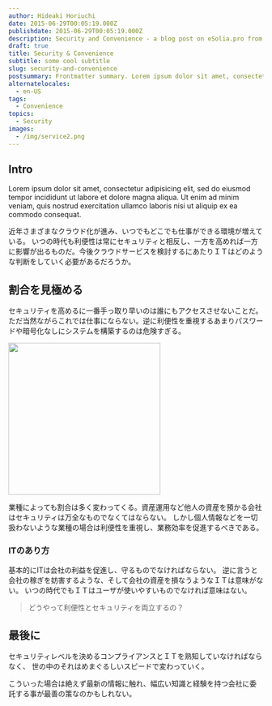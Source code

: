 ```yaml
---
author: Hideaki Horiuchi
date: 2015-06-29T00:05:19.000Z
publishdate: 2015-06-29T00:05:19.000Z
description: Security and Convenience - a blog post on eSolia.pro from eSolia Inc.
draft: true
title: Security & Convenience
subtitle: some cool subtitle
slug: security-and-convenience
postsummary: Frontmatter summary. Lorem ipsum dolor sit amet, consectetur adipisicing elit, sed do eiusmod tempor incididunt ut labore et dolore magna aliqua. Ut enim ad minim veniam, quis nostrud exercitation ullamco laboris nisi ut aliquip ex ea commodo consequat.
alternatelocales:
  - en-US
tags:
  - Convenience
topics:
  - Security
images:
  - /img/service2.png
---
```


## Intro

Lorem ipsum dolor sit amet, consectetur adipisicing elit, sed do eiusmod tempor incididunt ut labore et dolore magna aliqua. Ut enim ad minim veniam, quis nostrud exercitation ullamco laboris nisi ut aliquip ex ea commodo consequat.


近年さまざまなクラウド化が進み、いつでもどこでも仕事ができる環境が増えている。
いつの時代も利便性は常にセキュリティと相反し、一方を高めれば一方に影響が出るものだ。今後クラウドサービスを検討するにあたりＩＴはどのような判断をしていく必要があるだろうか。

## 割合を見極める
セキュリティを高めるに一番手っ取り早いのは誰にもアクセスさせないことだ。
ただ当然ながらこれでは仕事にならない。逆に利便性を重視するあまりパスワードや暗号化なしにシステムを構築するのは危険すぎる。

<div class="image-container">
<img class="materialboxed right responsive-img" data-caption="Security vs Convenience" width="300" src="/img/eSolia-Post-Security-vs-Convenience.png">
</div>

業種によっても割合は多く変わってくる。資産運用など他人の資産を預かる会社はセキュリティは万全なものでなくてはならない。
しかし個人情報などを一切扱わないような業種の場合は利便性を重視し、業務効率を促進するべきである。

### ITのあり方
基本的にITは会社の利益を促進し、守るものでなければならない。
逆に言うと会社の稼ぎを妨害するような、そして会社の資産を損なうようなＩＴは意味がない。
いつの時代でもＩＴはユーザが使いやすいものでなければ意味はない。

> どうやって利便性とセキュリティを両立するの？

## 最後に
セキュリティレベルを決めるコンプライアンスとＩＴを熟知していなければならなく、
世の中のそれはめまぐるしいスピードで変わっていく。

こういった場合は絶えず最新の情報に触れ、幅広い知識と経験を持つ会社に委託する事が最善の策なのかもしれない。
